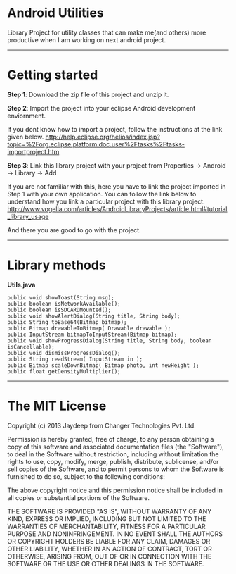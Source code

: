 Android Utilities
=============

Library Project for utility classes that can make me(and others) more productive when I am working on next android project.

----

Getting started
=============

**Step 1**: Download the zip file of this project and unzip it.

**Step 2**: Import the project into your eclipse Android development enviornment. 

If you dont know how to import a project, follow the instructions at the link given below.
http://help.eclipse.org/helios/index.jsp?topic=%2Forg.eclipse.platform.doc.user%2Ftasks%2Ftasks-importproject.htm

**Step 3**: Link this library project with your project from Properties -> Android -> Library -> Add

If you are not familiar with this, here you have to link the project imported in Step 1 with your own application.
You can follow the link below to understand how you link a particular project with this library project.
http://www.vogella.com/articles/AndroidLibraryProjects/article.html#tutorial_library_usage

And there you are good to go with the project.

----

Library methods
=============

**Utils.java**

	
	public void showToast(String msg);
	public boolean isNetworkAvailable();
	public boolean isSDCARDMounted();
	public void showAlertDialog(String title, String body);
	public String toBase64(Bitmap bitmap);
	public Bitmap drawableToBitmap( Drawable drawable );
	public InputStream bitmapToInputStream(Bitmap bitmap);
	public void showProgressDialog(String title, String body, boolean isCancellable);
	public void dismissProgressDialog();
	public String readStream( InputStream in );
	public Bitmap scaleDownBitmap( Bitmap photo, int newHeight );
	public float getDensityMultiplier();

----


The MIT License
=============

Copyright (c) 2013 Jaydeep from Changer Technologies Pvt. Ltd.

Permission is hereby granted, free of charge, to any person obtaining a copy
of this software and associated documentation files (the "Software"), to deal
in the Software without restriction, including without limitation the rights
to use, copy, modify, merge, publish, distribute, sublicense, and/or sell
copies of the Software, and to permit persons to whom the Software is
furnished to do so, subject to the following conditions:

The above copyright notice and this permission notice shall be included in
all copies or substantial portions of the Software.

THE SOFTWARE IS PROVIDED "AS IS", WITHOUT WARRANTY OF ANY KIND, EXPRESS OR
IMPLIED, INCLUDING BUT NOT LIMITED TO THE WARRANTIES OF MERCHANTABILITY,
FITNESS FOR A PARTICULAR PURPOSE AND NONINFRINGEMENT. IN NO EVENT SHALL THE
AUTHORS OR COPYRIGHT HOLDERS BE LIABLE FOR ANY CLAIM, DAMAGES OR OTHER
LIABILITY, WHETHER IN AN ACTION OF CONTRACT, TORT OR OTHERWISE, ARISING FROM,
OUT OF OR IN CONNECTION WITH THE SOFTWARE OR THE USE OR OTHER DEALINGS IN
THE SOFTWARE.